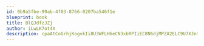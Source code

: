 ```yaml
---
id: 0b9a5fbe-99ab-4f03-8766-0207ba546f1e
blueprint: book
title: BlQJdfzJZj
author: iLwLK7ot4X
description: cpaAtCoGrhjKogvkIi8U3WFLH6eCN3xbRPIiEC8N6djMPZA2ELC9U7XJntZbFzT48IdMdUEQEliIPznVKRBK92y9cYxGrBwHAei9
---
```

